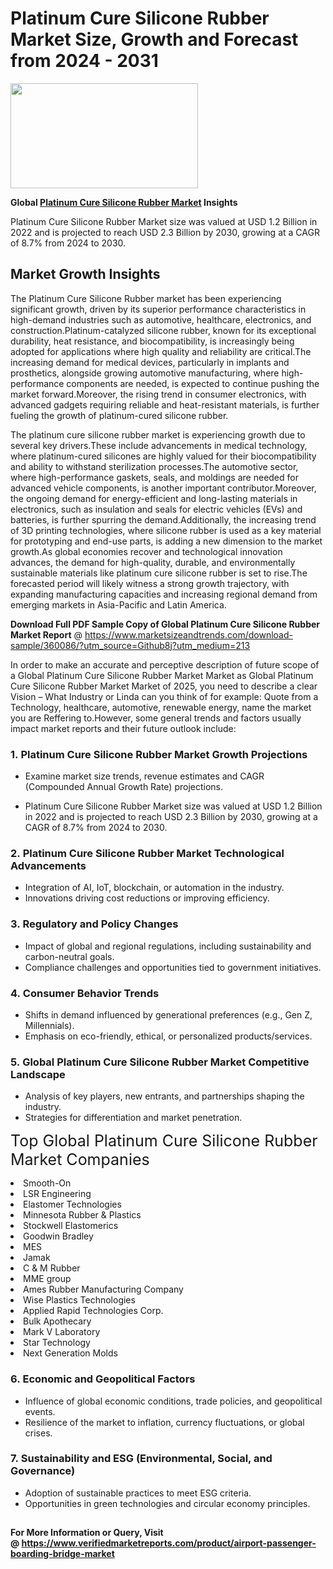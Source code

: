 <H1>Platinum Cure Silicone Rubber Market Size, Growth and Forecast from 2024 - 2031</H1><img class="aligncenter size-medium wp-image-584254" src="https://thirdeyenews.in/wp-content/uploads/2024/09/Global-Market-Research-300x168.jpeg" alt="" width="300" height="168" /><p><strong>Global&nbsp;<a href="https://www.marketsizeandtrends.com/download-sample/360086/?utm_source=Github8j?utm_medium=213">Platinum Cure Silicone Rubber Market</a> Insights</strong></p><p>Platinum Cure Silicone Rubber Market size was valued at USD 1.2 Billion in 2022 and is projected to reach USD 2.3 Billion by 2030, growing at a CAGR of 8.7% from 2024 to 2030.</p><p><h2>Market Growth Insights</h2> <p>The Platinum Cure Silicone Rubber market has been experiencing significant growth, driven by its superior performance characteristics in high-demand industries such as automotive, healthcare, electronics, and construction.Platinum-catalyzed silicone rubber, known for its exceptional durability, heat resistance, and biocompatibility, is increasingly being adopted for applications where high quality and reliability are critical.The increasing demand for medical devices, particularly in implants and prosthetics, alongside growing automotive manufacturing, where high-performance components are needed, is expected to continue pushing the market forward.Moreover, the rising trend in consumer electronics, with advanced gadgets requiring reliable and heat-resistant materials, is further fueling the growth of platinum-cured silicone rubber. </p> <p>The platinum cure silicone rubber market is experiencing growth due to several key drivers.These include advancements in medical technology, where platinum-cured silicones are highly valued for their biocompatibility and ability to withstand sterilization processes.The automotive sector, where high-performance gaskets, seals, and moldings are needed for advanced vehicle components, is another important contributor.Moreover, the ongoing demand for energy-efficient and long-lasting materials in electronics, such as insulation and seals for electric vehicles (EVs) and batteries, is further spurring the demand.Additionally, the increasing trend of 3D printing technologies, where silicone rubber is used as a key material for prototyping and end-use parts, is adding a new dimension to the market growth.As global economies recover and technological innovation advances, the demand for high-quality, durable, and environmentally sustainable materials like platinum cure silicone rubber is set to rise.The forecasted period will likely witness a strong growth trajectory, with expanding manufacturing capacities and increasing regional demand from emerging markets in Asia-Pacific and Latin America.</p><p><span class=""><strong>Download Full PDF Sample Copy of Global Platinum Cure Silicone Rubber Market Report</strong> @ <a href="https://www.marketsizeandtrends.com/download-sample/360086/?utm_source=Github8j?utm_medium=213" target="_blank">https://www.marketsizeandtrends.com/download-sample/360086/?utm_source=Github8j?utm_medium=213</a></span></p><p>In order to make an accurate and perceptive description of future scope of a Global&nbsp;Platinum Cure Silicone Rubber Market Market as Global&nbsp;Platinum Cure Silicone Rubber Market Market of 2025, you need to describe a clear Vision &ndash; What Industry or Linda can you think of for example: Quote from a Technology, healthcare, automotive, renewable energy, name the market you are Reffering to.However, some general trends and factors usually impact market reports and their future outlook include:</p><h3>1.&nbsp;<strong>Platinum Cure Silicone Rubber Market Growth Projections</strong></h3><ul><li>Examine market size trends, revenue estimates and CAGR (Compounded Annual Growth Rate) projections.</li><li><p>Platinum Cure Silicone Rubber Market size was valued at USD 1.2 Billion in 2022 and is projected to reach USD 2.3 Billion by 2030, growing at a CAGR of 8.7% from 2024 to 2030.</p></li></ul><h3>2.&nbsp;<strong>Platinum Cure Silicone Rubber Market Technological Advancements</strong></h3><ul><li>Integration of AI, IoT, blockchain, or automation in the industry.</li><li>Innovations driving cost reductions or improving efficiency.</li></ul><h3>3.&nbsp;<strong>Regulatory and Policy Changes</strong></h3><ul><li>Impact of global and regional regulations, including sustainability and carbon-neutral goals.</li><li>Compliance challenges and opportunities tied to government initiatives.</li></ul><h3>4.&nbsp;<strong>Consumer Behavior Trends</strong></h3><ul><li>Shifts in demand influenced by generational preferences (e.g., Gen Z, Millennials).</li><li>Emphasis on eco-friendly, ethical, or personalized products/services.</li></ul><h3>5.&nbsp;<strong>Global Platinum Cure Silicone Rubber Market Competitive Landscape</strong></h3><ul><li>Analysis of key players, new entrants, and partnerships shaping the industry.</li><li>Strategies for differentiation and market penetration.</li></ul><p data-pm-slice="1 1 []"><span style="color: inherit; font-family: inherit; font-size: 25px;">Top Global Platinum Cure Silicone Rubber Market Companies</span></p><div class="" data-test-id=""><p><li>Smooth-On</li><li> LSR Engineering</li><li> Elastomer Technologies</li><li> Minnesota Rubber & Plastics</li><li> Stockwell Elastomerics</li><li> Goodwin Bradley</li><li> MES</li><li> Jamak</li><li> C & M Rubber</li><li> MME group</li><li> Ames Rubber Manufacturing Company</li><li> Wise Plastics Technologies</li><li> Applied Rapid Technologies Corp.</li><li> Bulk Apothecary</li><li> Mark V Laboratory</li><li> Star Technology</li><li> Next Generation Molds</li></p></div><h3>6.&nbsp;<strong>Economic and Geopolitical Factors</strong></h3><ul><li>Influence of global economic conditions, trade policies, and geopolitical events.</li><li>Resilience of the market to inflation, currency fluctuations, or global crises.</li></ul><h3>7.&nbsp;<strong>Sustainability and ESG (Environmental, Social, and Governance)</strong></h3><ul><li>Adoption of sustainable practices to meet ESG criteria.</li><li>Opportunities in green technologies and circular economy principles.</li></ul><h2><strong style="font-size: 14px;">For More Information or Query, Visit @&nbsp;</strong><a style="background-color: #ffffff; font-size: 14px;" href="https://www.marketsizeandtrends.com/report/platinum-cure-silicone-rubber-market/" target="_blank">https://www.verifiedmarketreports.com/product/airport-passenger-boarding-bridge-market</a></h2>
